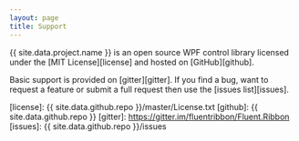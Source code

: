 ```yaml
---
layout: page
title: Support
---
```


{{ site.data.project.name }} is an open source WPF control library licensed under the [MIT License][license] and hosted on [GitHub][github].

Basic support is provided on [gitter][gitter]. If you find a bug, want to request a feature or submit a full request then use the [issues list][issues].


[license]: {{ site.data.github.repo }}/master/License.txt
[github]: {{ site.data.github.repo }}
[gitter]: https://gitter.im/fluentribbon/Fluent.Ribbon
[issues]: {{ site.data.github.repo }}/issues
